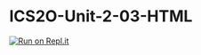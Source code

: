 # ICS2O-Unit-2-03-HTML



[![Run on Repl.it](https://repl.it/badge/github/<Brayden-Blank>/<ICS2O-Unit-2-03-HTML>)](https://repl.it/github/<Brayden-Blank>/<ICS2O-Unit-2-03-HTML>)
